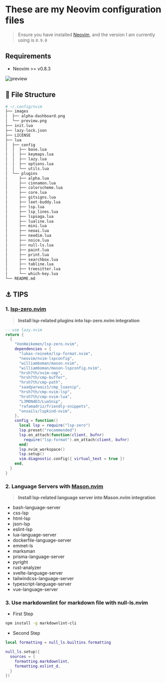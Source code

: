 # These are my Neovim configuration files

> Ensure you have installed [Neovim](https://neovim.io/), and the version I am currently using is `0.9.0`

## Requirements

* Neovim >= v0.8.3

![preview](https://user-images.githubusercontent.com/23629097/217407314-6c672021-c42f-46af-9e2e-62afaea1858d.png)

## :file_folder: File Structure

```bash
# ~/.config/nvim
├── images
│  ├── alpha-dashboard.png
│  └── preview.png
├── init.lua
├── lazy-lock.json
├── LICENSE
├── lua
│  ├── config
│  │  ├── base.lua
│  │  ├── keymaps.lua
│  │  ├── lazy.lua
│  │  ├── options.lua
│  │  └── utils.lua
│  └── plugins
│     ├── alpha.lua
│     ├── cinnamon.lua
│     ├── colorscheme.lua
│     ├── core.lua
│     ├── gitsigns.lua
│     ├── leet-buddy.lua
│     ├── lsp.lua
│     ├── lsp_lines.lua
│     ├── lspsaga.lua
│     ├── lualine.lua
│     ├── mini.lua
│     ├── neoai.lua
│     ├── neodim.lua
│     ├── noice.lua
│     ├── null-ls.lua
│     ├── paint.lua
│     ├── print.lua
│     ├── searchbox.lua
│     ├── tabline.lua
│     ├── treesitter.lua
│     └── which-key.lua
└── README.md
```

## :anchor: TIPS

### 1. [lsp-zero.nvim](https://github.com/VonHeikemen/lsp-zero.nvim)

> **Install lsp-related plugins into lsp-zero.nvim integration**

```lua
-- use lazy.nvim
return {
  {
    "VonHeikemen/lsp-zero.nvim",
    dependencies = {
      "lukas-reineke/lsp-format.nvim",
      "neovim/nvim-lspconfig",
      "williamboman/mason.nvim",
      "williamboman/mason-lspconfig.nvim",
      "hrsh7th/nvim-cmp",
      "hrsh7th/cmp-buffer",
      "hrsh7th/cmp-path",
      "saadparwaiz1/cmp_luasnip",
      "hrsh7th/cmp-nvim-lsp",
      "hrsh7th/cmp-nvim-lua",
      "L3MON4D3/LuaSnip",
      "rafamadriz/friendly-snippets",
      "onsails/lspkind-nvim",
    },
    config = function()
      local lsp = require("lsp-zero")
      lsp.preset("recommended")
      lsp.on_attach(function(client, bufnr)
        require("lsp-format").on_attach(client, bufnr)
      end)
      lsp.nvim_workspace()
      lsp.setup()
      vim.diagnostic.config({ virtual_text = true })
    end,
  }
}
```

### 2. Language Servers with [Mason.nvim](https://github.com/williamboman/mason.nvim)

> **Install lsp-related language server into Mason.nvim integration**

* bash-language-server
* css-lsp
* html-lsp
* json-lsp
* eslint-lsp
* lua-language-server
* dockerfile-language-server
* emmet-ls
* marksman
* prisma-language-server
* pyright
* rust-analyzer
* svelte-language-server
* tailwindcss-language-server
* typescript-language-server
* vue-language-server

### 3. Use markdownlint for markdown file with null-ls.nvim

* First Step

```bash
npm install -g markdownlint-cli
```

* Second Step

```lua
local formatting = null_ls.builtins.formatting

null_ls.setup({
  sources = {
    formatting.markdownlint,
    formatting.eslint_d,
  }
})
```
